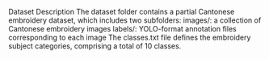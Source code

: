 Dataset Description
  The dataset folder contains a partial Cantonese embroidery dataset, which includes two subfolders:
    images/: a collection of Cantonese  embroidery images
    labels/: YOLO-format annotation files corresponding to each image
  The classes.txt file defines the embroidery subject categories, comprising a total of 10 classes.
